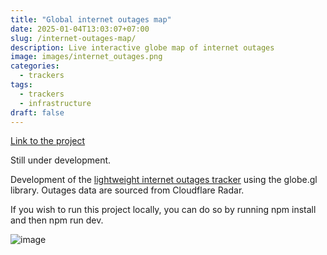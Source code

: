 ```yaml
---
title: "Global internet outages map"
date: 2025-01-04T13:03:07+07:00
slug: /internet-outages-map/
description: Live interactive globe map of internet outages
image: images/internet_outages.png
categories:
  - trackers
tags:
  - trackers
  - infrastructure
draft: false
---
```


[Link to the project](https://github.com/joseph-c100/internet-status-globe)

Still under development.

Development of the [lightweight internet outages tracker](https://internetoutages.netlify.app/) using the globe.gl library. Outages data are sourced from Cloudflare Radar.

If you wish to run this project locally, you can do so by running npm install and then npm run dev.

![image](/images/outage-globe2.png)
